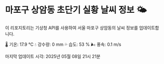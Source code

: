 
# 마포구 상암동 초단기 실황 날씨 정보 🌤️

이 리포지토리는 기상청 API를 사용하여 서울 마포구 상암동의 날씨 정보를 업데이트합니다. 

🌡️ 기온: 17.9 ℃
💧 강수량: 0 mm
💦 습도: 53 %
🌬️ 풍속: 0.1 m/s

마지막 업데이트 시각: 2025년 05월 08일 21시 21분    
